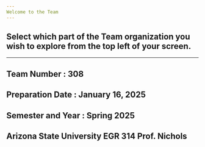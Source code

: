 ```yaml
---
Welcome to the Team
---
```


## Select which part of the Team organization you wish to explore from the top left of your screen.

---
Team Number : 308
---
Preparation Date : January 16, 2025
---
Semester and Year : Spring 2025
---
Arizona State University EGR 314 Prof. Nichols
---
